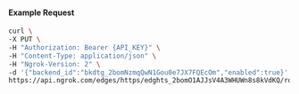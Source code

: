 <!-- Code generated for API Clients. DO NOT EDIT. -->

#### Example Request

```bash
curl \
-X PUT \
-H "Authorization: Bearer {API_KEY}" \
-H "Content-Type: application/json" \
-H "Ngrok-Version: 2" \
-d '{"backend_id":"bkdtg_2bomNzmqQwN1Gou0e7JX7FQEcOm","enabled":true}' \
https://api.ngrok.com/edges/https/edghts_2bomO1AJJsV4A3WHUWn8s8kVdKQ/routes/edghtsrt_2bomNxfSMGuANYj59ruVZKFtQw7/backend
```
